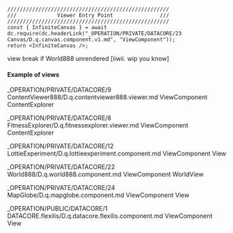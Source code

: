 


```datacorejsx
////////////////////////////////////////////////////
///             Viewer Entry Point               ///
////////////////////////////////////////////////////
const { InfiniteCanvas } = await dc.require(dc.headerLink("_OPERATION/PRIVATE/DATACORE/23 Canvas/D.q.canvas.component.v1.md", "ViewComponent"));
return <InfiniteCanvas />;

```


view break if World888 unrendered [iiwii. wip you know]


#### Example of views


_OPERATION/PRIVATE/DATACORE/9 ContentViewer888/D.q.contentviewer888.viewer.md
ViewComponent
ContentExplorer


_OPERATION/PRIVATE/DATACORE/8 FitnessExplorer/D.q.fitnessexplorer.viewer.md
ViewComponent
ContentExplorer


_OPERATION/PRIVATE/DATACORE/12 LottieExperiment/D.q.lottieexperiment.component.md
ViewComponent
View

_OPERATION/PRIVATE/DATACORE/22 World888/D.q.world888.component.md
ViewComponent
WorldView

_OPERATION/PRIVATE/DATACORE/24 MapGlobe/D.q.mapglobe.component.md
ViewComponent
View

_OPERATION/PUBLIC/DATACORE/1 DATACORE.flexilis/D.q.datacore.flexilis.component.md
ViewComponent
View